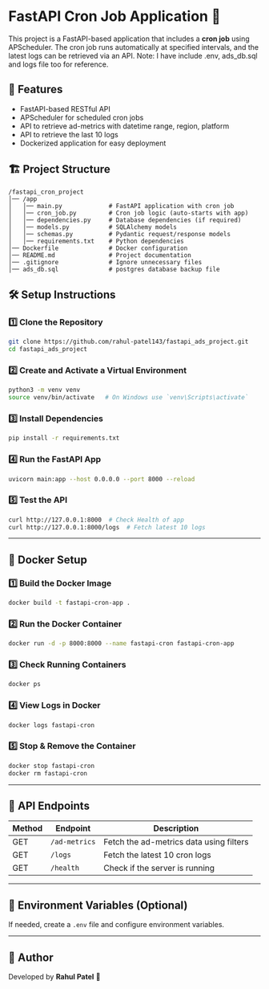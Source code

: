 # FastAPI Cron Job Application 🚀

This project is a FastAPI-based application that includes a **cron job** using APScheduler. The cron job runs automatically at specified intervals, and the latest logs can be retrieved via an API.
Note: I have include .env, ads_db.sql and logs file too for reference.

## 📌 Features
- FastAPI-based RESTful API
- APScheduler for scheduled cron jobs
- API to retrieve ad-metrics with datetime range, region, platform
- API to retrieve the last 10 logs
- Dockerized application for easy deployment

## 🏗️ Project Structure
```
/fastapi_cron_project
│── /app
│   │── main.py             # FastAPI application with cron job
│   │── cron_job.py         # Cron job logic (auto-starts with app)
│   │── dependencies.py     # Database dependencies (if required)
│   │── models.py           # SQLAlchemy models
│   │── schemas.py          # Pydantic request/response models
│   │── requirements.txt    # Python dependencies
│── Dockerfile              # Docker configuration
│── README.md               # Project documentation
│── .gitignore              # Ignore unnecessary files
│── ads_db.sql              # postgres database backup file
```

## 🛠️ Setup Instructions

### 1️⃣ Clone the Repository
```sh
git clone https://github.com/rahul-patel143/fastapi_ads_project.git
cd fastapi_ads_project
```

### 2️⃣ Create and Activate a Virtual Environment
```sh
python3 -m venv venv
source venv/bin/activate   # On Windows use `venv\Scripts\activate`
```

### 3️⃣ Install Dependencies
```sh
pip install -r requirements.txt
```

### 4️⃣ Run the FastAPI App
```sh
uvicorn main:app --host 0.0.0.0 --port 8000 --reload
```

### 5️⃣ Test the API
```sh
curl http://127.0.0.1:8000  # Check Health of app
curl http://127.0.0.1:8000/logs  # Fetch latest 10 logs
```

---

## 🐳 Docker Setup

### 1️⃣ Build the Docker Image
```sh
docker build -t fastapi-cron-app .
```

### 2️⃣ Run the Docker Container
```sh
docker run -d -p 8000:8000 --name fastapi-cron fastapi-cron-app
```

### 3️⃣ Check Running Containers
```sh
docker ps
```

### 4️⃣ View Logs in Docker
```sh
docker logs fastapi-cron
```

### 5️⃣ Stop & Remove the Container
```sh
docker stop fastapi-cron
docker rm fastapi-cron
```

---

## 📡 API Endpoints

| Method | Endpoint      | Description                            |
|--------|--------------|-----------------------------------------|
| GET    |`/ad-metrics` | Fetch the ad-metrics data using filters |
| GET    | `/logs`      | Fetch the latest 10 cron logs           |
| GET    | `/health`    | Check if the server is running          |

---

## 📂 Environment Variables (Optional)
If needed, create a `.env` file and configure environment variables.

---

## 📝 Author
Developed by **Rahul Patel** 🚀

